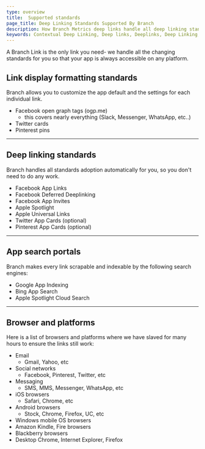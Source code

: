 ```yaml
---
type: overview
title:  Supported standards
page_title: Deep Linking Standards Supported By Branch
description: How Branch Metrics deep links handle all deep linking standards and app portals automatically – whether it's Facebook, Apple, Twitter or Pinterest.
keywords: Contextual Deep Linking, Deep links, Deeplinks, Deep Linking, Deeplinking, Deferred Deep Linking, Deferred Deeplinking, Google App Indexing, Google App Invites, Apple Universal Links, Apple Spotlight Search, Facebook App Links, AppLinks, Deepviews, Deep views, Documentation, Docs, How to, Standards, Web SDK, SDK
---
```


A Branch Link is the only link you need- we handle all the changing standards for you so that your app is always accessible on any platform.

## Link display formatting standards

Branch allows you to customize the app default and the settings for each individual link.

- Facebook open graph tags (ogp.me)
	- this covers nearly everything (Slack, Messenger, WhatsApp, etc..)
- Twitter cards
- Pinterest pins

-----

## Deep linking standards

Branch handles all standards adoption automatically for you, so you don't need to do any work.

- Facebook App Links
- Facebook Deferred Deeplinking
- Facebook App Invites
- Apple Spotlight
- Apple Universal Links
- Twitter App Cards (optional)
- Pinterest App Cards (optional)

-----

## App search portals

Branch makes every link scrapable and indexable by the following search engines:

- Google App Indexing
- Bing App Search
- Apple Spotlight Cloud Search

-----

## Browser and platforms

Here is a list of browsers and platforms where we have slaved for many hours to ensure the links still work:

- Email
	- Gmail, Yahoo, etc
- Social networks
	- Facebook, Pinterest, Twitter, etc
- Messaging
	- SMS, MMS, Messenger, WhatsApp, etc 
- iOS browsers
	- Safari, Chrome, etc
- Android browsers
	- Stock, Chrome, Firefox, UC, etc
- Windows mobile OS browsers
- Amazon Kindle, Fire browsers
- Blackberry browsers
- Desktop Chrome, Internet Explorer, Firefox
